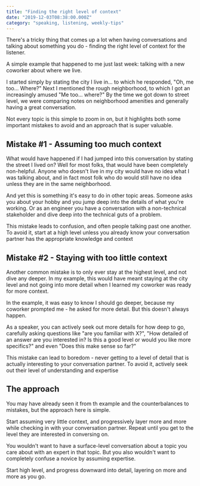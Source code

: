```yaml
---
title: "Finding the right level of context"
date: "2019-12-03T08:38:00.000Z"
category: "speaking, listening, weekly-tips"
---
```


There's a tricky thing that comes up a lot when having conversations and talking about something you do - finding the right level of context for the listener.

A simple example that happened to me just last week: talking with a new coworker about where we live.

I started simply by stating the city I live in... to which he responded, "Oh, me too... Where?" Next I mentioned the rough neighborhood, to which I got an increasingly amused "Me too... where?"  By the time we got down to street level, we were comparing notes on neighborhood amenities and generally having a great conversation.

<!-- more --> 

Not every topic is this simple to zoom in on, but it highlights both some important mistakes to avoid and an approach that is super valuable.

## Mistake #1 - Assuming too much context

What would have happened if I had jumped into this conversation by stating the street I lived on? Well for most folks, that would have been completely non-helpful. Anyone who doesn't live in my city would have no idea what I was talking about, and in fact most folk who do would still have no idea unless they are in the same neighborhood.

And yet this is something it's easy to do in other topic areas. Someone asks you about your hobby and you jump deep into the details of what you're working. Or as an engineer you have a conversation with a non-technical stakeholder and dive deep into the technical guts of a problem.

This mistake leads to confusion, and often people talking past one another. To avoid it, start at a high level unless you already know your conversation partner has the appropriate knowledge and context

## Mistake #2 - Staying with too little context

Another common mistake is to only ever stay at the highest level, and not dive any deeper. In my example, this would have meant staying at the city level and not going into more detail when I learned my coworker was ready for more context.

In the example, it was easy to know I should go deeper, because my coworker prompted me - he asked for more detail. But this doesn't always happen.

As a speaker, you can actively seek out more details for how deep to go, carefully asking questions like "are you familiar with X?",  "How detailed of an answer are you interested in? Is this a good level or would you like more specifics?" and even "Does this make sense so far?"

This mistake can lead to boredom - never getting to a level of detail that is actually interesting to your conversation partner. To avoid it, actively seek out their level of understanding and expertise

## The approach

You may have already seen it from th example and the counterbalances to mistakes, but the approach here is simple.

Start assuming very little context, and progressively layer more and more while checking in with your conversation partner. Repeat until you get to the level they are interested in conversing on.

You wouldn't want to have a surface-level conversation about a topic you care about with an expert in that topic. But you also wouldn't want to completely confuse a novice by assuming expertise.

Start high level, and progress downward into detail, layering on more and more as you go.
